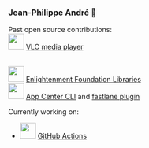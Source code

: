 ### Jean-Philippe André 👋

<!--
**jp-andre/jp-andre** is a ✨ _special_ ✨ repository because its `README.md` (this file) appears on your GitHub profile.

Here are some ideas to get you started:

- 🔭 I’m currently working on ...
- 🌱 I’m currently learning ...
- 👯 I’m looking to collaborate on ...
- 🤔 I’m looking for help with ...
- 💬 Ask me about ...
- 📫 How to reach me: ...
- 😄 Pronouns: ...
- ⚡ Fun fact: ...
-->

Past open source contributions:
<br /><img src="https://images.videolan.org/images/VLC-IconSmall.png" width="32" />&nbsp;[VLC media player](https://www.videolan.org/vlc/index.html)
<!-- - <img src="https://www.enlightenment.org/_media/icon-enlightenment.png" width="24" height="24" />&nbsp; -->
<br /><img src="https://upload.wikimedia.org/wikipedia/commons/thumb/9/9e/E17_enlightenment_logo_shiny_black_curved.svg/1200px-E17_enlightenment_logo_shiny_black_curved.svg.png" width="32" />&nbsp;[Enlightenment Foundation Libraries](https://www.enlightenment.org/)
<br /><img src="https://visualstudio.microsoft.com/wp-content/uploads/2017/10/microsoft-app-center-logo.png" width="32" />&nbsp;[App Center CLI](https://github.com/microsoft/appcenter-cli) and [fastlane plugin](https://github.com/microsoft/fastlane-plugin-appcenter)

Currently working on:
- <img src="https://github.githubassets.com/images/modules/site/features/actions-icon-actions.svg" width="32" />&nbsp;[GitHub Actions](https://github.com/features/actions)
